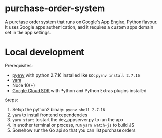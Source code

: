 purchase-order-system
=====================

A purchase order system that runs on Google's App Engine, Python flavour. It uses Google apps authentication, and it requires a custom apps domain set in the app settings.

# Local development

Prerequisites:

* [pyenv](https://github.com/pyenv/pyenv) with python 2.7.16 installed like so: `pyenv install 2.7.16`
* [yarn](https://yarnpkg.com/)
* Node 10(+)
* [Google Cloud SDK](https://cloud.google.com/sdk/docs/install) with Python and Python Extras plugins installed

Steps:

1. Setup the python2 binary: `pyenv shell 2.7.16`
2. `yarn` to install frontend dependencies
3. `yarn start` to start the dev_appserver.py to run the app
4. In another terminal or process, run `yarn watch-js` to build JS
5. Somehow run the Go api so that you can list purchase orders